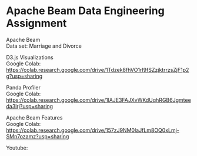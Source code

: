 # Apache Beam Data Engineering Assignment <br>
Apache Beam <br>
Data set: Marriage and Divorce <br>

D3.js Visualizations <br>
Google Colab:  https://colab.research.google.com/drive/1Tdzek8fhVO1rI9fSZzjktrrzsZjF1p2g?usp=sharing <br>

Panda Profiler <br>
Google Colab: https://colab.research.google.com/drive/1lAJE3FAJXvWKdUqhRGB6Jgmteeda3lrj?usp=sharing <br>

Apache Beam Features <br>
Google Colab: https://colab.research.google.com/drive/157zJ9NM0laJfLm8OQ0xLmj-SMn7ozamz?usp=sharing <br>

Youtube: <br>





